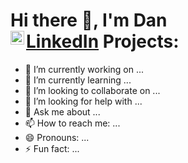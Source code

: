 <h1>Hi there 👋, I'm Dan <br/><a href="https://www.linkedin.com/in/daniel-feng/">LinkedIn</a> <img align="left" alt="JoshMadakor | LinkedIn" width="22px" src="https://cdn.jsdelivr.net/npm/simple-icons@v3/icons/linkedin.svg"

<h2>Projects:</h2>

- 🔭 I’m currently working on ...
- 🌱 I’m currently learning ...
- 👯 I’m looking to collaborate on ...
- 🤔 I’m looking for help with ...
- 💬 Ask me about ...
- 📫 How to reach me: ...
- 😄 Pronouns: ...
- ⚡ Fun fact: ...

